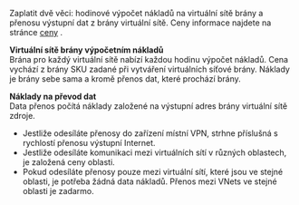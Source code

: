 Zaplatit dvě věci: hodinové výpočet nákladů na virtuální sítě brány a přenosu výstupní dat z brány virtuální sítě. Ceny informace najdete na stránce [ceny](https://azure.microsoft.com/pricing/details/vpn-gateway) .

**Virtuální sítě brány výpočetním nákladů**<br>Brána pro každý virtuální sítě nabízí každou hodinu výpočet nákladů. Cena vychází z brány SKU zadané při vytváření virtuálních síťové brány. Náklady je brány sebe sama a kromě přenos dat, které prochází brány.

**Náklady na převod dat**<br>Data přenos počítá náklady založené na výstupní adres brány virtuální sítě zdroje.

- Jestliže odesíláte přenosy do zařízení místní VPN, strhne příslušná s rychlostí přenosu výstupní Internet.
- Jestliže odesíláte komunikaci mezi virtuálních sítí v různých oblastech, je založená ceny oblasti.
- Pokud odesíláte přenosy pouze mezi virtuální sítí, které jsou ve stejné oblasti, je potřeba žádná data nákladů. Přenos mezi VNets ve stejné oblasti je zadarmo.